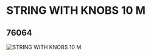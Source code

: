 # STRING WITH KNOBS 10 M
## 76064
![STRING WITH KNOBS 10 M](https://lc-www-live-s.legocdn.com/media/bricks/5/2/4109714.jpg)